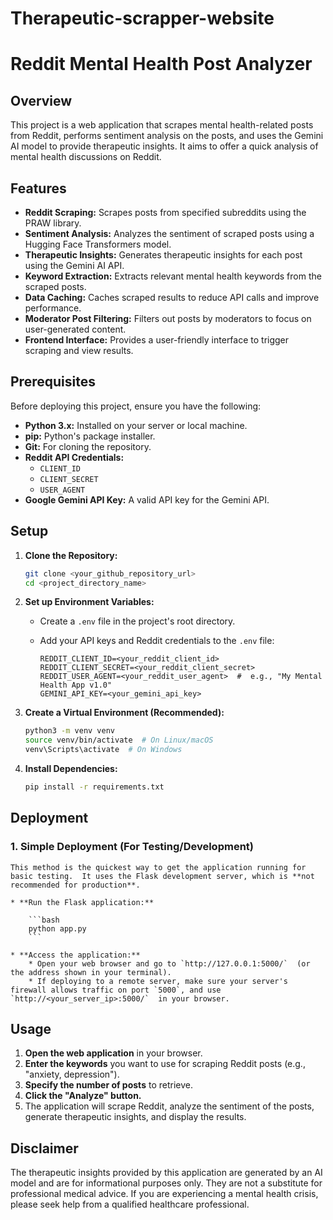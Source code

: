 # Therapeutic-scrapper-website
# Reddit Mental Health Post Analyzer

## Overview

This project is a web application that scrapes mental health-related posts from Reddit, performs sentiment analysis on the posts, and uses the Gemini AI model to provide therapeutic insights. It aims to offer a quick analysis of mental health discussions on Reddit.

## Features

* **Reddit Scraping:** Scrapes posts from specified subreddits using the PRAW library.
* **Sentiment Analysis:** Analyzes the sentiment of scraped posts using a Hugging Face Transformers model.
* **Therapeutic Insights:** Generates therapeutic insights for each post using the Gemini AI API.
* **Keyword Extraction:** Extracts relevant mental health keywords from the scraped posts.
* **Data Caching:** Caches scraped results to reduce API calls and improve performance.
* **Moderator Post Filtering:** Filters out posts by moderators to focus on user-generated content.
* **Frontend Interface:** Provides a user-friendly interface to trigger scraping and view results.

## Prerequisites

Before deploying this project, ensure you have the following:

* **Python 3.x:** Installed on your server or local machine.
* **pip:** Python's package installer.
* **Git:** For cloning the repository.
* **Reddit API Credentials:**
    * `CLIENT_ID`
    * `CLIENT_SECRET`
    * `USER_AGENT`
* **Google Gemini API Key:** A valid API key for the Gemini API.

## Setup

1.  **Clone the Repository:**

    ```bash
    git clone <your_github_repository_url>
    cd <project_directory_name>
    ```

2.  **Set up Environment Variables:**
    * Create a `.env` file in the project's root directory.
    * Add your API keys and Reddit credentials to the `.env` file:

        ```
        REDDIT_CLIENT_ID=<your_reddit_client_id>
        REDDIT_CLIENT_SECRET=<your_reddit_client_secret>
        REDDIT_USER_AGENT=<your_reddit_user_agent>  #  e.g., "My Mental Health App v1.0"
        GEMINI_API_KEY=<your_gemini_api_key>
        ```
3.  **Create a Virtual Environment (Recommended):**

    ```bash
    python3 -m venv venv
    source venv/bin/activate  # On Linux/macOS
    venv\Scripts\activate  # On Windows
    ```

4.  **Install Dependencies:**

    ```bash
    pip install -r requirements.txt
    ```

## Deployment

### 1.  Simple Deployment (For Testing/Development)

    This method is the quickest way to get the application running for basic testing.  It uses the Flask development server, which is **not recommended for production**.

    * **Run the Flask application:**

        ```bash
        python app.py
        ```

    * **Access the application:**
        * Open your web browser and go to `http://127.0.0.1:5000/`  (or the address shown in your terminal).
        * If deploying to a remote server, make sure your server's firewall allows traffic on port `5000`, and use  `http://<your_server_ip>:5000/`  in your browser.


## Usage

1.  **Open the web application** in your browser.
2.  **Enter the keywords** you want to use for scraping Reddit posts (e.g., "anxiety, depression").
3.  **Specify the number of posts** to retrieve.
4.  **Click the "Analyze" button.**
5.  The application will scrape Reddit, analyze the sentiment of the posts, generate therapeutic insights, and display the results.

##  Disclaimer

The therapeutic insights provided by this application are generated by an AI model and are for informational purposes only.  They are not a substitute for professional medical advice.  If you are experiencing a mental health crisis, please seek help from a qualified healthcare professional.
